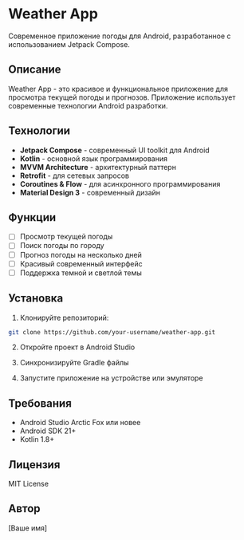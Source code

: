 # Weather App

Современное приложение погоды для Android, разработанное с использованием Jetpack Compose.

## Описание

Weather App - это красивое и функциональное приложение для просмотра текущей погоды и прогнозов. Приложение использует современные технологии Android разработки.

## Технологии

- **Jetpack Compose** - современный UI toolkit для Android
- **Kotlin** - основной язык программирования
- **MVVM Architecture** - архитектурный паттерн
- **Retrofit** - для сетевых запросов
- **Coroutines & Flow** - для асинхронного программирования
- **Material Design 3** - современный дизайн

## Функции

- [ ] Просмотр текущей погоды
- [ ] Поиск погоды по городу
- [ ] Прогноз погоды на несколько дней
- [ ] Красивый современный интерфейс
- [ ] Поддержка темной и светлой темы

## Установка

1. Клонируйте репозиторий:
```bash
git clone https://github.com/your-username/weather-app.git
```

2. Откройте проект в Android Studio

3. Синхронизируйте Gradle файлы

4. Запустите приложение на устройстве или эмуляторе

## Требования

- Android Studio Arctic Fox или новее
- Android SDK 21+
- Kotlin 1.8+

## Лицензия

MIT License

## Автор

[Ваше имя] 